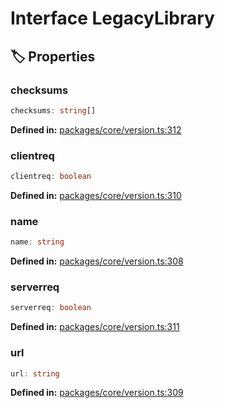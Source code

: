 # Interface LegacyLibrary

## 🏷️ Properties

### checksums <Badge type="info" text="optional" />

```ts
checksums: string[]
```
<p style="font-size: 14px; color: var(--vp-c-text-2)">
<strong>Defined in:</strong> <a href="https://github.com/voxelum/minecraft-launcher-core-node/blob/master/packages/core/version.ts#L312" target="_blank" rel="noreferrer">packages/core/version.ts:312</a>
</p>


### clientreq <Badge type="info" text="optional" />

```ts
clientreq: boolean
```
<p style="font-size: 14px; color: var(--vp-c-text-2)">
<strong>Defined in:</strong> <a href="https://github.com/voxelum/minecraft-launcher-core-node/blob/master/packages/core/version.ts#L310" target="_blank" rel="noreferrer">packages/core/version.ts:310</a>
</p>


### name

```ts
name: string
```
<p style="font-size: 14px; color: var(--vp-c-text-2)">
<strong>Defined in:</strong> <a href="https://github.com/voxelum/minecraft-launcher-core-node/blob/master/packages/core/version.ts#L308" target="_blank" rel="noreferrer">packages/core/version.ts:308</a>
</p>


### serverreq <Badge type="info" text="optional" />

```ts
serverreq: boolean
```
<p style="font-size: 14px; color: var(--vp-c-text-2)">
<strong>Defined in:</strong> <a href="https://github.com/voxelum/minecraft-launcher-core-node/blob/master/packages/core/version.ts#L311" target="_blank" rel="noreferrer">packages/core/version.ts:311</a>
</p>


### url <Badge type="info" text="optional" />

```ts
url: string
```
<p style="font-size: 14px; color: var(--vp-c-text-2)">
<strong>Defined in:</strong> <a href="https://github.com/voxelum/minecraft-launcher-core-node/blob/master/packages/core/version.ts#L309" target="_blank" rel="noreferrer">packages/core/version.ts:309</a>
</p>


